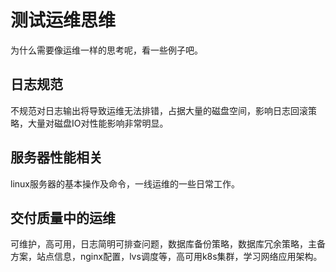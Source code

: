 # 测试运维思维

为什么需要像运维一样的思考呢，看一些例子吧。

## 日志规范
不规范对日志输出将导致运维无法排错，占据大量的磁盘空间，影响日志回滚策略，大量对磁盘IO对性能影响非常明显。
## 服务器性能相关
linux服务器的基本操作及命令，一线运维的一些日常工作。
## 交付质量中的运维
可维护，高可用，日志简明可排查问题，数据库备份策略，数据库冗余策略，主备方案，站点信息，nginx配置，lvs调度等，高可用k8s集群，学习网络应用架构。
